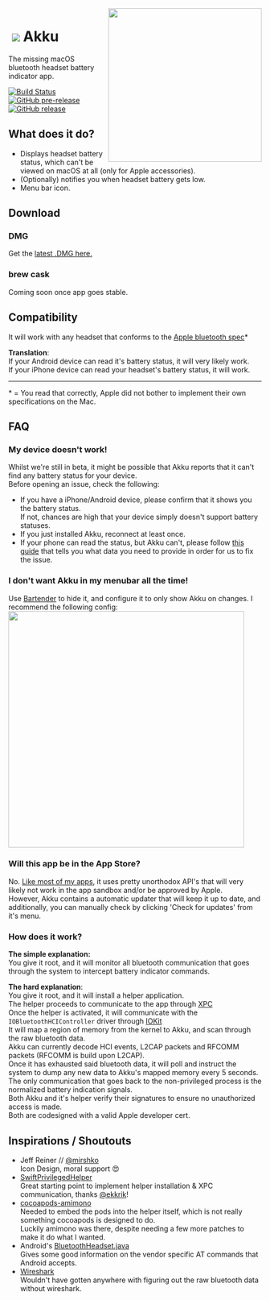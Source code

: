 <img src="https://jari.lol/8OQmLnyKru.png" width="305" align="right" />  

# ​ ![](https://jari.lol/rR76J5YsnU.png)  Akku  

The missing macOS bluetooth headset battery indicator app.

[![Build Status](https://travis-ci.org/jariz/Akku.svg?branch=master)](https://travis-ci.org/jariz/Akku)
[![GitHub pre-release](https://img.shields.io/github/release-pre/jariz/akku?label=beta)](https://github.com/jariz/Akku/releases/latest)
[![GitHub release](https://img.shields.io/github/release/jariz/akku?label=stable)](https://github.com/jariz/Akku/releases/latest)

## What does it do?
- Displays headset battery status, which can't be viewed on macOS at all (only for Apple accessories).
- (Optionally) notifies you when headset battery gets low.
- Menu bar icon.

## Download

### DMG

Get the [latest .DMG here.](https://github.com/jariz/Akku/releases/latest)

### brew cask

Coming soon once app goes stable.

## Compatibility  
It will work with any headset that conforms to the [Apple bluetooth spec](https://developer.apple.com/hardwaredrivers/BluetoothDesignGuidelines.pdf)\*

**Translation**:  
If your Android device can read it's battery status, it will very likely work.  
If your iPhone device can read your headset's battery status, it will work.  

----
\* = You read that correctly, Apple did not bother to implement their own specifications on the Mac.

## FAQ

### My device doesn't work!  

Whilst we're still in beta, it might be possible that Akku reports that it can't find any battery status for your device.  
Before opening an issue, check the following:

- If you have a iPhone/Android device, please confirm that it shows you the battery status.  
If not, chances are high that your device simply doesn't support battery statuses.  
- If you just installed Akku, reconnect at least once.  
- If your phone can read the status, but Akku can't, please follow [this guide](https://github.com/jariz/Akku/blob/master/CONTRIBUTING.md#my-device-does-not-work) that tells you what data you need to provide in order for us to fix the issue.

### I don't want Akku in my menubar all the time!
Use [Bartender](https://www.macbartender.com/) to hide it, and configure it to only show Akku on changes.
I recommend the following config:
<img src="https://jari.lol/u0fBwJJpHf.png" width="469" />

### Will this app be in the App Store?

No. [Like most of my apps](https://noti.center), it uses pretty unorthodox API's that will very likely not work in the app sandbox and/or be approved by Apple.  
However, Akku contains a automatic updater that will keep it up to date, and additionally, you can manually check by clicking 'Check for updates' from it's menu.

### How does it work?

**The simple explanation:**   
You give it root, and it will monitor all bluetooth communication that goes through the system to intercept battery indicator commands.  

**The hard explanation**:  
You give it root, and it will install a helper application.  
The helper proceeds to communicate to the app through [XPC](https://developer.apple.com/library/archive/documentation/MacOSX/Conceptual/BPSystemStartup/Chapters/CreatingXPCServices.html)  
Once the helper is activated, it will communicate with the `IOBluetoothHCIController` driver through [IOKit](https://developer.apple.com/documentation/iokit)  
It will map a region of memory from the kernel to Akku, and scan through the raw bluetooth data.  
Akku can currently decode HCI events, L2CAP packets and RFCOMM packets (RFCOMM is build upon L2CAP).  
Once it has exhausted said bluetooth data, it will poll and instruct the system to dump any new data to Akku's mapped memory every 5 seconds.  
The only communication that goes back to the non-privileged process is the normalized battery indication signals.  
Both Akku and it's helper verify their signatures to ensure no unauthorized access is made.  
Both are codesigned with a valid Apple developer cert.

## Inspirations / Shoutouts

- Jeff Reiner // [@mirshko](https://twitter.com/mirshko)  
Icon Design, moral support 😍    
- [SwiftPrivilegedHelper](https://github.com/erikberglund/SwiftPrivilegedHelper/)  
Great starting point to implement helper installation & XPC communication, thanks [@ekkrik](https://twitter.com/ekkrik)!  
- [cocoapods-amimono](https://github.com/UnsafePointer/cocoapods-amimono)  
Needed to embed the pods into the helper itself, which is not really something cocoapods is designed to do.  
Luckily amimono was there, despite needing a few more patches to make it do what I wanted.  
- Android's [BluetoothHeadset.java](http://androidxref.com/9.0.0_r3/xref/frameworks/base/core/java/android/bluetooth/BluetoothHeadset.java)  
Gives some good information on the vendor specific AT commands that Android accepts.  
- [Wireshark](https://www.wireshark.org/)    
Wouldn't have gotten anywhere with figuring out the raw bluetooth data without wireshark.  


